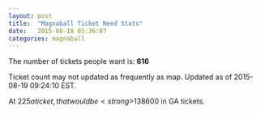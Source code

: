 ```yaml
---
layout: post
title:  "Magnaball Ticket Need Stats"
date:   2015-08-18 05:36:07
categories: magnaball
---
```


The number of tickets people want is: <strong>616</strong>

Ticket count may not updated as frequently as map. Updated as of 2015-08-19 09:24:10 EST.

At $225 a ticket, that would be <strong>$138600</strong> in GA tickets.